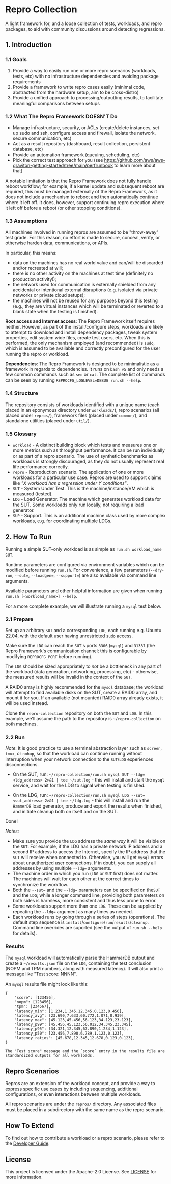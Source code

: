 # Repro Collection

A light framework for, and a loose collection of tests, workloads, and repro packages, to aid with community discussions around detecting regressions.

## 1. Introduction

### 1.1 Goals
1. Provide a way to easily run one or more repro scenarios (workloads, tests, etc) with no infrastructure dependencies and avoiding package requirements
1. Provide a framework to write repro cases easily (minimal code, abstracted from the hardware setup, aim to be cross-distro)
1. Provide a unified approach to processing/outputting results, to facilitate meaningful comparisons between setups

### 1.2 What The Repro Framework DOESN'T Do
* Manage infrastructure, security, or ACLs (create/delete instances, set up sudo and ssh, configure access and firewall, isolate the network, secure communication, etc)
* Act as a result repository (dashboard, result collection, persistent database, etc)
* Provide an automation framework (queuing, scheduling, etc)
* Pick the correct test approach for you (see https://github.com/aws/aws-graviton-getting-started/tree/main/perfrunbook to learn more about that)

A notable limitation is that the Repro Framework does not fully handle reboot workflow; for example, if a kernel update and subsequent reboot are required, this must be managed externally of the Repro Framework, as it does not include a mechanism to reboot and then automatically continue where it left off. It does, however, support continuing repro execution where it left off before a reboot (or other stopping conditions).

### 1.3 Assumptions

All machines involved in running repros are assumed to be "throw-away" test grade. For this reason, no effort is made to secure, conceal, verify, or otherwise harden data, communications, or APIs.

In particular, this means:
* data on the machines has no real world value and can/will be discarded and/or recreated at will;
* there is no other activity on the machines at test time (definitely no production activity!);
* the network used for communication is externally shielded from any accidental or intentional external disruptions (e.g. isolated via private networks or private cloud setups);
* the machines will not be reused for any purposes beyond this testing (e.g., they are virtual instances which will be terminated or reverted to a blank state when the testing is finished).

**Root access and Internet access**: The Repro Framework itself requires neither. However, as part of the install/configure steps, workloads are likely to attempt to download and install dependency packages, tweak system properties, edit system wide files, create test users, etc.
When this is performed, the only mechanism employed (and recommended) is `sudo`, which is assumed to be available and correctly preconfigured for the user running the repro or workload.

**Dependencies**: The Repro Framework is designed to be minimalistic as a framework in regards to dependencies. It runs on `bash v5` and only needs a few common commands such as `sed` or `cat`. The complete list of commands can be seen by running `REPROCFG_LOGLEVEL=DEBUG run.sh --help`.

### 1.4 Structure

The repository consists of workloads identified with a unique name (each placed in an eponymous directory under `workloads/`), repro scenarios (all placed under `repros/`), framework files (placed under `common/`), and standalone utilities (placed under `util/`).

### 1.5 Glossary

* `workload` - A distinct building block which tests and measures one or more metrics such as throughput performance. It can be run individually or as part of a repro scenario. The use of synthetic benchmarks as workloads is strongly discouraged, as they do not usually represent real life performance correctly.
* `repro` - Reproduction scenario. The application of one or more workloads for a particular use case. Repros are used to support claims like *"X workload has a regression under Y conditions"*.
* `SUT` - System Under Test. This is the machine/instance/VM which is measured (tested).
* `LDG` - Load Generator. The machine which generates workload data for the SUT. Some workloads only run locally, not requiring a load generator.
* `SUP` - Support. This is an additional machine class used by more complex workloads, e.g. for coordinating multiple LDGs.

## 2. How To Run

Running a simple SUT-only workload is as simple as `run.sh workload_name SUT`.

Runtime parameters are configured via environment variables which can be modified before running `run.sh`. For convenience, a few parameters (`--dry-run`, `--sut=`, `--loadgen=`, `--support=`) are also available via command line arguments.

Available parameters and other helpful information are given when running `run.sh [<workload_name>] --help`.

For a more complete example, we will illustrate running a `mysql` test below.

### 2.1 Prepare

Set up an arbitrary `SUT` and a corresponding `LDG`, each running e.g. Ubuntu 22.04, with the default user having unrestricted `sudo` access.

Make sure the `LDG` can reach the `SUT`'s ports `3306` (`mysql`) and `31337` (the Repro Framework's communication channel; this is configurable by modifying `REPROCFG_PORT` before running).

The `LDG` should be sized appropriately to *not* be a bottleneck in any part of the workload (data generation, networking, processing, etc) - otherwise, the measured results will be invalid in the context of the `SUT`.

A RAID0 array is highly recommended for the `mysql` database; the workload will attempt to find available disks on the SUT, create a RAID0 array, and mount it for you. If an available (not mounted) RAID0 array already exists, it will be used instead.

Clone the `repro-collection` repository on both the `SUT` and `LDG`. In this example, we'll assume the path to the repository is `~/repro-collection` on both machines.

### 2.2 Run

*Note*: It is good practice to use a terminal abstraction layer such as `screen`, `tmux`, or `nohup`, so that the workload can continue running without interruption when your network connection to the `SUT`/`LDG` experiences disconnections.

* On the SUT, run: `~/repro-collection/run.sh mysql SUT --ldg=<ldg_address> 2>&1 | tee ~/sut.log` - this will install and start the `mysql` service, and wait for the LDG to signal when testing is finished.

* On the LDG, run: `~/repro-collection/run.sh mysql LDG --sut=<sut_address> 2>&1 | tee ~/ldg.log` - this will install and run the `HammerDB` load generator, produce and export the results when finished, and initiate cleanup both on itself and on the SUT.

Done!

*Notes*:
* Make sure you provide the `LDG` address the *same way* it will be visible on the `SUT`. For example, if the LDG has a private network IP address and a second IP address to access the Internet, specify the IP address that the `SUT` will receive when connected to. Otherwise, you will get `mysql` errors about unauthorized user connections. If in doubt, you can supply all addresses by using multiple `--ldg=` arguments.
* The machine order in which you run (`LDG` or `SUT` first) does not matter. The machines will wait for each other at the correct times to synchronize the workflow.
* Both the `--sut=` and the `--ldg=` parameters can be specified on the`SUT` and the `LDG`; while a longer command line, providing both parameters on both sides is harmless, more consistent and thus less prone to error.
* Some workloads support more than one `LDG`. These can be supplied by repeating the `--ldg=` argument as many times as needed.
* Each workload runs by going through a series of steps (operations). The default step sequence is `install`/`configure`/`run`/`results`/`cleanup`. Command line overrides are suported (see the output of `run.sh --help` for details).

### Results

The `mysql` workload will automatically parse the HammerDB output and create a `~/results.json` file on the `LDG`, containing the test conclusion (NOPM and TPM numbers, along with measured latency). It will also print a message like "Test score: NNNN".

An `mysql` results file might look like this:
```
{
    "score": [123456],
    "nopm": [123456],
    "tpm": [234567],
    "latency_min": [1.234,1.345,12.345,0.123,0.456],
    "latency_avg": [23.690,7.633,60.772,1.071,0.939],
    "latency_max": [45.123,45.456,56.123,34.123,23.123],
    "latency_p99": [45.456,45.123,56.012,34.345,23.345],
    "latency_p95": [34.321,12.345,67.890,1.234,1.123],
    "latency_p50": [23.456,7.890,6.789,1.123,0.123],
    "latency_ratios": [45.678,12.345,12.678,0.123,0.123],
}

The "Test score" message and the `score` entry in the results file are standardized outputs for all workloads.
```

## Repro Scenarios

Repros are an extension of the workload concept, and provide a way to express specific use cases by including sequencing, additional configurations, or even interactions between multiple workloads.

All repro scenarios are under the `repros/` directory. Any associated files must be placed in a subdirectory with the same name as the repro scenario.

## How To Extend

To find out how to contribute a workload or a repro scenario, please refer to the [Developer Guide](CONTRIBUTING.md).

## License

This project is licensed under the Apache-2.0 License. See [LICENSE](LICENSE) for more information.
